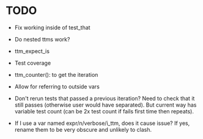 # TODO

* Fix working inside of test_that

* Do nested ttms work?

* ttm_expect_is

* Test coverage

* ttm_counter(): to get the iteration

* Allow for referring to outside vars

* Don't rerun tests that passed a previous iteration? Need to check that it
still passes (otherwise user would have separated). But current way has variable
test count (can be 2x test count if fails first time then repeats).

* If I use a var named expr/n/verbose/i_ttm, does it cause issue? If yes,
rename them to be very obscure and unlikely to clash.
